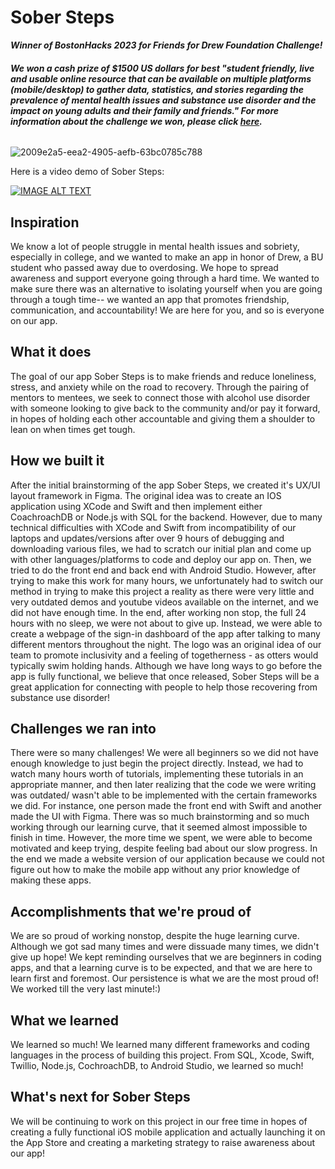 # Sober Steps
***Winner of BostonHacks 2023 for Friends for Drew Foundation Challenge!***

###### __We won a cash prize of $1500 US dollars for best "student friendly, live and usable online resource that can be available on multiple platforms (mobile/desktop) to gather data, statistics, and stories regarding the prevalence of mental health issues and substance use disorder and the impact on young adults and their family and friends." For more information about the challenge we won, please click [here](https://docs.google.com/presentation/d/1tYvKehjq_8_zszUY1xILSoCoYVhvMUWgfoD2oKiwy9k/edit?usp=sharing).__

![2009e2a5-eea2-4905-aefb-63bc0785c788](https://user-images.githubusercontent.com/82325195/201555046-f23c8ef3-36b8-414d-95f9-02544fa1212e.jpg)


Here is a video demo of Sober Steps: 

[![IMAGE ALT TEXT](<img width="651" alt="Screen Shot 2022-11-13 at 8 48 32 PM" src="https://user-images.githubusercontent.com/82325195/201558568-b8c78e8e-cf85-40ca-86c2-1a7e45a58fdc.png">
)](http://www.youtube.com/watch?v=GN_I9C0LT3k "Sober Steps")


## Inspiration
We know a lot of people struggle in mental health issues and sobriety, especially in college, and we wanted to make an app in honor of Drew, a BU student who passed away due to overdosing. We hope to spread awareness and support everyone going through a hard time. We wanted to make sure there was an alternative to isolating yourself when you are going through a tough time-- we wanted an app that promotes friendship, communication, and accountability! We are here for you, and so is everyone on our app. 

## What it does
The goal of our app Sober Steps is to make friends and reduce loneliness, stress, and anxiety while on the road to recovery. Through the pairing of mentors to mentees, we seek to connect those with alcohol use disorder with someone looking to give back to the community and/or pay it forward, in hopes of holding each other accountable and giving them a shoulder to lean on when times get tough.

## How we built it
After the initial brainstorming of the app Sober Steps, we created it's UX/UI layout framework in Figma. The original idea was to create an IOS application using XCode and Swift and then implement either CoachroachDB or Node.js with SQL for the backend. However, due to many technical difficulties with XCode and Swift from incompatibility of our laptops and updates/versions after over 9 hours of debugging and downloading various files, we had to scratch our initial plan and come up with other languages/platforms to code and deploy our app on. Then, we tried to do the front end and back end with Android Studio. However, after trying to make this work for many hours, we unfortunately had to switch our method in trying to make this project a reality as there were very little and very outdated demos and youtube videos available on the internet, and we did not have enough time. 
In the end, after working non stop, the full 24 hours with no sleep, we were not about to give up. Instead, we were able to create a webpage of the sign-in dashboard of the app after talking to many different mentors throughout the night. The logo was an original idea of our team to promote inclusivity and a feeling of togetherness - as otters would typically swim holding hands. Although we have long ways to go before the app is fully functional, we believe that once released, Sober Steps will be a great application for connecting with people to help those recovering from substance use disorder!

## Challenges we ran into
There were so many challenges! We were all beginners so we did not have enough knowledge to just begin the project directly. Instead, we had to watch many hours worth of tutorials, implementing these tutorials in an appropriate manner, and then later realizing that the code we were writing was outdated/ wasn't able to be implemented with the certain frameworks we did. For instance, one person  made the front end with Swift and another made the UI with Figma. There was so much brainstorming and so much working through our learning curve, that it seemed almost impossible to finish in time. However, the more time we spent, we were able to become motivated and keep trying, despite feeling bad about our slow progress. In the end we made a website version of our application because we could not figure out how to make the mobile app without any prior knowledge of making these apps.

## Accomplishments that we're proud of
We are so proud of working nonstop, despite the huge learning curve. Although we got sad many times and were dissuade many times, we didn't give up hope! We kept reminding ourselves that we are beginners in coding apps, and that a learning curve is to be expected, and that we are here to learn first and foremost. Our persistence is what we are the most proud of! We worked till the very last minute!:)

## What we learned
We learned so much! We learned many different frameworks and coding languages in the process of building this project. From SQL, Xcode, Swift, Twillio,  Node.js, CochroachDB, to Android Studio, we learned so much!

## What's next for Sober Steps
We will be continuing to work on this project in our free time in hopes of creating a fully functional iOS mobile application and actually launching it on the App Store and creating a marketing strategy to raise awareness about our app!
